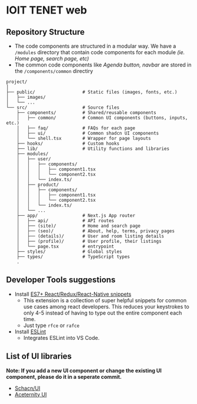 # IOIT TENET web

## Repository Structure

- The code components are structured in a modular way. We have a `/modules` directory that contain code components for each module _(ie. Home page, search page, etc)_
- The common code components like _Agenda button, navbar_ are stored in the `/components/common` directiry

```
project/
│
├── public/                  # Static files (images, fonts, etc.)
│   ├── images/
│   └── ...
└── src/                     # Source files
    ├── components/          # Shared/reusable components
    │   ├── common/          # Common UI components (buttons, inputs, etc.)
    │   ├── faq/             # FAQs for each page
    │   ├── ui/              # Common shadcn UI components
    │   └── shell.tsx        # Wrapper for page layouts
    ├── hooks/               # Custom hooks
    ├── lib/                 # Utility functions and libraries
    ├── modules/
    │   ├── user/
    │   │   ├── components/
    │   │   │   ├── component1.tsx
    │   │   │   └── component2.tsx
    │   │   └── index.ts/
    │   ├── product/
    │   │   ├── components/
    │   │   │   ├── component1.tsx
    │   │   │   └── component2.tsx
    │   │   └── index.ts/
    │   └── ...
    ├── app/                 # Next.js App router
    │   ├── api/             # API routes
    │   ├── (site)/          # Home and search page
    │   ├── (seo)/           # About, help, terms, privacy pages
    │   ├── (details)/       # User and room listing details
    │   ├── (profile)/       # User profile, their listings
    │   └── page.tsx         # entrypoint
    ├── styles/              # Global styles
    ├── types/               # TypeScript types
    .
```

## Developer Tools suggestions

- Install [ES7+ React/Redux/React-Native snippets](https://marketplace.visualstudio.com/items?itemName=dsznajder.es7-react-js-snippets)
  - This extension is a collection of super helpful snippets for common use cases among react developers. This reduces your keystrokes to only 4-5 instead of having to type out the entire component each time.
  - Just type `rfce` or `rafce`
- Install [ESLint](https://marketplace.visualstudio.com/items?itemName=dbaeumer.vscode-eslint)
  - Integrates ESLint into VS Code.

## List of UI libraries

**Note: If you add a new UI component or change the existing UI component, please do it in a seperate commit.**

- [Schacn/UI](https://ui.shadcn.com/)
- [Aceternity UI](https://ui.aceternity.com/)
